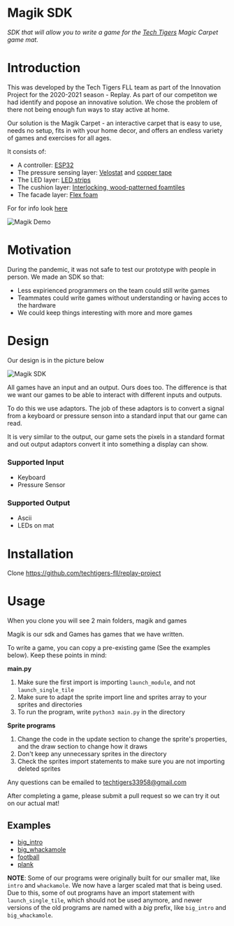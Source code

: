 # Magik SDK

_SDK that will allow you to write a game for the [Tech Tigers](https://www.techtigers.team/home) Magic Carpet game mat._
# Introduction
This was developed by the Tech Tigers FLL team as part of the Innovation Project for the 2020-2021 season -  Replay. As part of our competiton we had identify and popose an innovative solution. We chose the problem of there not being enough fun ways to stay active at home.

Our solution is the Magik Carpet - an interactive carpet that is easy to use, needs no setup, fits in with your home decor, and offers an endless variety of games and exercises for all ages.

It consists of:
- A controller: [ESP32](https://amzn.to/38eJIx1)
- The pressure sensing layer: [Velostat](https://amzn.to/3ehWQFK) and [copper tape](https://amzn.to/2OwDvWw)
- The LED layer: [LED strips](https://amzn.to/2O1q0OL)
- The cushion layer: [Interlocking, wood-patterned foamtiles](https://amzn.to/3rqJL0x)
- The facade layer: [Flex foam](https://bit.ly/38ioNcI)

For for info look [here](https://www.techtigers.team/replay/project)

![Magik Demo](images/magik-demo.gif)

# Motivation
During the pandemic, it was not safe to test our prototype with people
in person. We made an SDK so that:
- Less expirienced programmers on the team could still write games
- Teammates could write games without understanding or having acces to the hardware
- We could keep things interesting with more and more games

# Design

Our design is in the picture below

![Magik SDK](images/magik-sdk.png)

All games have an input and an output. Ours does too. The difference is that we want our games to be able to interact with different inputs and outputs. 

To do this we use adaptors. The job of these adaptors is to convert a signal from a keyboard or pressure senson into a standard input that our game can read.

It is very similar to the output, our game sets the pixels in a standard format and out output adaptors convert it into something a display can show.

### Supported Input
 - Keyboard
 - Pressure Sensor
### Supported Output
- Ascii
- LEDs on mat

# Installation

Clone 
https://github.com/techtigers-fll/replay-project

# Usage

When you clone you will see 2 main folders, magik and games

Magik is our sdk and Games has games that we have written.

To write a game, you can copy a pre-existing game (See the examples below). Keep these points in mind:

**main.py**
1. Make sure the first import is importing `launch_module`, and not `launch_single_tile`
2. Make sure to adapt the sprite import line and sprites array to your sprites and directories
3. To run the program, write `python3 main.py` in the directory

**Sprite programs**
1. Change the code in the update section to change the sprite's properties, and the draw section to change how it draws
2. Don't keep any unnecessary sprites in the directory
3. Check the sprites import statements to make sure you are not importing deleted sprites

Any questions can be emailed to techtigers33958@gmail.com

After completing a game, please submit a pull request so we can try it out on our actual mat! 

## Examples

- [big_intro](https://github.com/techtigers-fll/replay-project/tree/master/games/big_intro)
- [big_whackamole](https://github.com/techtigers-fll/replay-project/tree/master/games/big_whackamole)
- [football](https://github.com/techtigers-fll/replay-project/tree/master/games/football)
- [plank](https://github.com/techtigers-fll/replay-project/tree/master/games/plank)

 **NOTE**: Some of our programs were originally built for our smaller mat, like `intro` and `whackamole`. We now have a larger scaled mat that is being used. Due to this, some of out programs have an import statement with `launch_single_tile`, which should not be used anymore, and newer versions of the old programs are named with a *big* prefix, like `big_intro` and `big_whackamole`.



